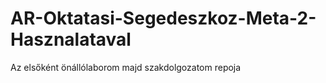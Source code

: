 # AR-Oktatasi-Segedeszkoz-Meta-2-Hasznalataval
Az elsőként önállólaborom majd szakdolgozatom repoja
